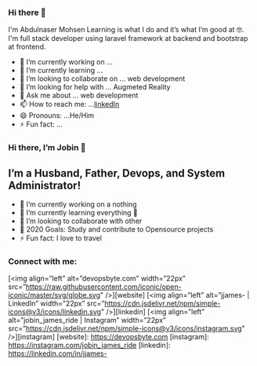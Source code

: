### Hi there 👋
I'm Abdulnaser Mohsen
Learning is what I do and it’s what I’m good at 🤓.
I'm full stack developer using laravel framework at backend and bootstrap at frontend.

- 🔭 I’m currently working on ...
- 🌱 I’m currently learning ...
- 👯 I’m looking to collaborate on ... web development
- 🤔 I’m looking for help with ... Augmeted Reality
- 💬 Ask me about ... web development
- 📫 How to reach me: ...[linkedIn](https://www.linkedin.com/in/abdulnaser-mohsen-7233a5103/)
- 😄 Pronouns: ...He/Him
- ⚡ Fun fact: ...

### Hi there, I’m Jobin 👋
## I’m a Husband, Father, Devops, and System Administrator!
- 🔭 I’m currently working on a nothing
- 🌱 I’m currently learning everything 🤣
- 👯 I’m looking to collaborate with other
- 🥅 2020 Goals: Study and contribute to Opensource projects
- ⚡ Fun fact: I love to travel
### Connect with me:
[<img align=”left” alt=”devopsbyte.com” width=”22px” src=”https://raw.githubusercontent.com/iconic/open-iconic/master/svg/globe.svg" />][website]
[<img align=”left” alt=”jjames- | LinkedIn” width=”22px” src=”https://cdn.jsdelivr.net/npm/simple-icons@v3/icons/linkedin.svg" />][linkedin]
[<img align=”left” alt=”jobin_james_ride | Instagram” width=”22px” src=”https://cdn.jsdelivr.net/npm/simple-icons@v3/icons/instagram.svg" />][instagram]
[website]: https://devopsbyte.com
[instagram]: https://instagram.com/jobin_james_ride
[linkedin]: https://linkedin.com/in/jjames-

